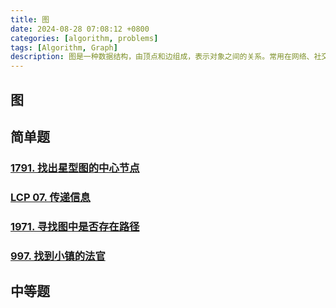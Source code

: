 ```yaml
---
title: 图
date: 2024-08-28 07:08:12 +0800
categories: [algorithm, problems]
tags: [Algorithm, Graph]
description: 图是一种数据结构，由顶点和边组成，表示对象之间的关系。常用在网络、社交、路径规划等问题中，具有无向图、有向图和加权图等类型。
---
```

## 图

## 简单题

### [1791. 找出星型图的中心节点](https://leetcode.cn/problems/find-center-of-star-graph/)



### [LCP 07. 传递信息](https://leetcode.cn/problems/chuan-di-xin-xi/)



### [1971. 寻找图中是否存在路径](https://leetcode.cn/problems/find-if-path-exists-in-graph/)



### [997. 找到小镇的法官](https://leetcode.cn/problems/find-the-town-judge/)



## 中等题

